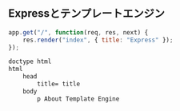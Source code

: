 ##  Expressとテンプレートエンジン

```javascript
app.get("/", function(req, res, next) {
    res.render("index", { title: "Express" });
});
```


```html
doctype html
html
    head
        title= title
    body
        p About Template Engine
```

